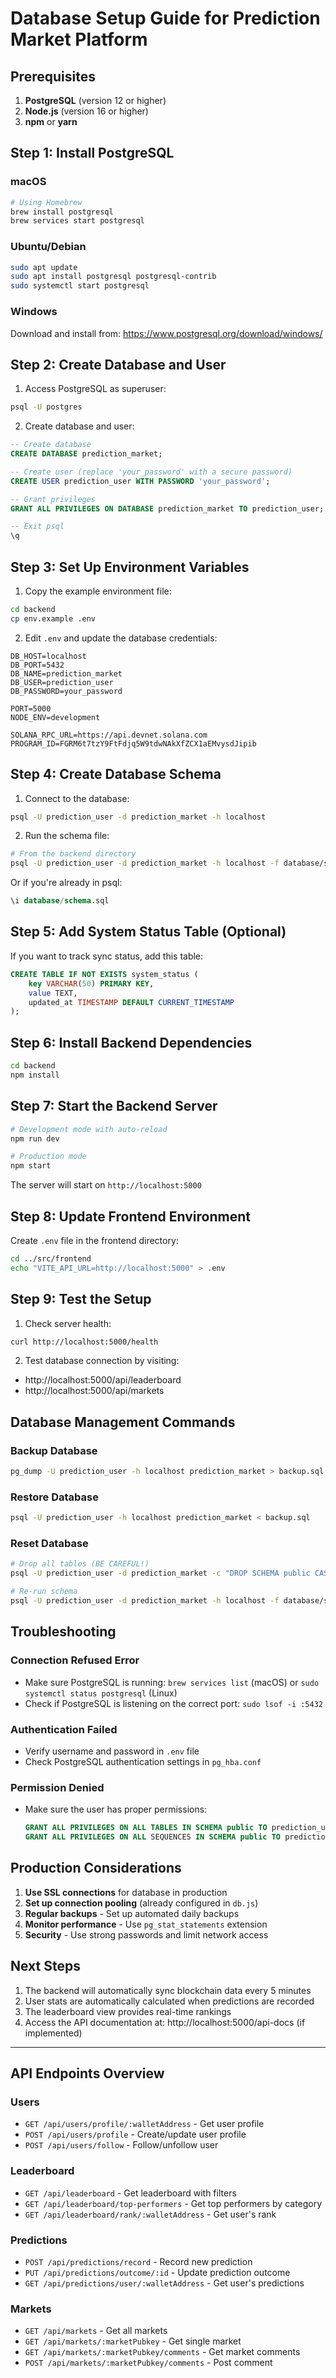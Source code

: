 # Database Setup Guide for Prediction Market Platform

## Prerequisites

1. **PostgreSQL** (version 12 or higher)
2. **Node.js** (version 16 or higher)
3. **npm** or **yarn**

## Step 1: Install PostgreSQL

### macOS
```bash
# Using Homebrew
brew install postgresql
brew services start postgresql
```

### Ubuntu/Debian
```bash
sudo apt update
sudo apt install postgresql postgresql-contrib
sudo systemctl start postgresql
```

### Windows
Download and install from: https://www.postgresql.org/download/windows/

## Step 2: Create Database and User

1. Access PostgreSQL as superuser:
```bash
psql -U postgres
```

2. Create database and user:
```sql
-- Create database
CREATE DATABASE prediction_market;

-- Create user (replace 'your_password' with a secure password)
CREATE USER prediction_user WITH PASSWORD 'your_password';

-- Grant privileges
GRANT ALL PRIVILEGES ON DATABASE prediction_market TO prediction_user;

-- Exit psql
\q
```

## Step 3: Set Up Environment Variables

1. Copy the example environment file:
```bash
cd backend
cp env.example .env
```

2. Edit `.env` and update the database credentials:
```env
DB_HOST=localhost
DB_PORT=5432
DB_NAME=prediction_market
DB_USER=prediction_user
DB_PASSWORD=your_password

PORT=5000
NODE_ENV=development

SOLANA_RPC_URL=https://api.devnet.solana.com
PROGRAM_ID=FGRM6t7tzY9FtFdjq5W9tdwNAkXfZCX1aEMvysdJipib
```

## Step 4: Create Database Schema

1. Connect to the database:
```bash
psql -U prediction_user -d prediction_market -h localhost
```

2. Run the schema file:
```bash
# From the backend directory
psql -U prediction_user -d prediction_market -h localhost -f database/schema.sql
```

Or if you're already in psql:
```sql
\i database/schema.sql
```

## Step 5: Add System Status Table (Optional)

If you want to track sync status, add this table:

```sql
CREATE TABLE IF NOT EXISTS system_status (
    key VARCHAR(50) PRIMARY KEY,
    value TEXT,
    updated_at TIMESTAMP DEFAULT CURRENT_TIMESTAMP
);
```

## Step 6: Install Backend Dependencies

```bash
cd backend
npm install
```

## Step 7: Start the Backend Server

```bash
# Development mode with auto-reload
npm run dev

# Production mode
npm start
```

The server will start on `http://localhost:5000`

## Step 8: Update Frontend Environment

Create `.env` file in the frontend directory:

```bash
cd ../src/frontend
echo "VITE_API_URL=http://localhost:5000" > .env
```

## Step 9: Test the Setup

1. Check server health:
```bash
curl http://localhost:5000/health
```

2. Test database connection by visiting:
- http://localhost:5000/api/leaderboard
- http://localhost:5000/api/markets

## Database Management Commands

### Backup Database
```bash
pg_dump -U prediction_user -h localhost prediction_market > backup.sql
```

### Restore Database
```bash
psql -U prediction_user -h localhost prediction_market < backup.sql
```

### Reset Database
```bash
# Drop all tables (BE CAREFUL!)
psql -U prediction_user -d prediction_market -c "DROP SCHEMA public CASCADE; CREATE SCHEMA public;"

# Re-run schema
psql -U prediction_user -d prediction_market -h localhost -f database/schema.sql
```

## Troubleshooting

### Connection Refused Error
- Make sure PostgreSQL is running: `brew services list` (macOS) or `sudo systemctl status postgresql` (Linux)
- Check if PostgreSQL is listening on the correct port: `sudo lsof -i :5432`

### Authentication Failed
- Verify username and password in `.env` file
- Check PostgreSQL authentication settings in `pg_hba.conf`

### Permission Denied
- Make sure the user has proper permissions: 
  ```sql
  GRANT ALL PRIVILEGES ON ALL TABLES IN SCHEMA public TO prediction_user;
  GRANT ALL PRIVILEGES ON ALL SEQUENCES IN SCHEMA public TO prediction_user;
  ```

## Production Considerations

1. **Use SSL connections** for database in production
2. **Set up connection pooling** (already configured in `db.js`)
3. **Regular backups** - Set up automated daily backups
4. **Monitor performance** - Use `pg_stat_statements` extension
5. **Security** - Use strong passwords and limit network access

## Next Steps

1. The backend will automatically sync blockchain data every 5 minutes
2. User stats are automatically calculated when predictions are recorded
3. The leaderboard view provides real-time rankings
4. Access the API documentation at: http://localhost:5000/api-docs (if implemented)

---

## API Endpoints Overview

### Users
- `GET /api/users/profile/:walletAddress` - Get user profile
- `POST /api/users/profile` - Create/update user profile
- `POST /api/users/follow` - Follow/unfollow user

### Leaderboard
- `GET /api/leaderboard` - Get leaderboard with filters
- `GET /api/leaderboard/top-performers` - Get top performers by category
- `GET /api/leaderboard/rank/:walletAddress` - Get user's rank

### Predictions
- `POST /api/predictions/record` - Record new prediction
- `PUT /api/predictions/outcome/:id` - Update prediction outcome
- `GET /api/predictions/user/:walletAddress` - Get user's predictions

### Markets
- `GET /api/markets` - Get all markets
- `GET /api/markets/:marketPubkey` - Get single market
- `GET /api/markets/:marketPubkey/comments` - Get market comments
- `POST /api/markets/:marketPubkey/comments` - Post comment 
